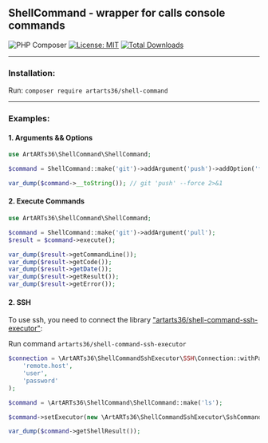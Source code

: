 ShellCommand - wrapper for calls console commands
----

![PHP Composer](https://github.com/ArtARTs36/ShellCommand/workflows/Testing/badge.svg?branch=master)
[![License: MIT](https://img.shields.io/badge/License-MIT-yellow.svg)](https://opensource.org/licenses/MIT)
<a href="https://poser.pugx.org/artarts36/pushall-sender/d/total.svg">
    <img src="https://poser.pugx.org/artarts36/shell-command/d/total.svg" alt="Total Downloads">
</a>

----

### Installation:

Run: `composer require artarts36/shell-command`

---

### Examples:

#### 1. Arguments && Options

```php
use ArtARTs36\ShellCommand\ShellCommand;

$command = ShellCommand::make('git')->addArgument('push')->addOption('force');

var_dump($command->__toString()); // git 'push' --force 2>&1
```

#### 2. Execute Commands

```php
use ArtARTs36\ShellCommand\ShellCommand;

$command = ShellCommand::make('git')->addArgument('pull');
$result = $command->execute();

var_dump($result->getCommandLine());
var_dump($result->getCode());
var_dump($result->getDate());
var_dump($result->getResult());
var_dump($result->getError());
```

#### 2. SSH

To use ssh, you need to connect the library ["artarts36/shell-command-ssh-executor"](https://github.com/ArtARTs36/php-shell-command-ssh-executor):

Run command `artarts36/shell-command-ssh-executor`

```php
$connection = \ArtARTs36\ShellCommandSshExecutor\SSH\Connection::withPassword(
    'remote.host',
    'user',
    'password'
);

$command = \ArtARTs36\ShellCommand\ShellCommand::make('ls');

$command->setExecutor(new \ArtARTs36\ShellCommandSshExecutor\SshCommandExecutor($connection));

var_dump($command->getShellResult());
```
